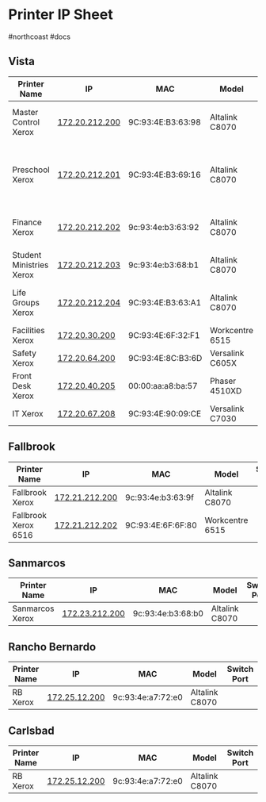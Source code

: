 # Printer IP Sheet
#northcoast #docs 

## Vista
| Printer Name             | IP             | MAC               | Model           | Switch Port                 |
|--------------------------|----------------|-------------------|-----------------|-----------------------------|
| Master Control Xerox     | [172.20.212.200](http://172.20.212.200) | 9C:93:4E:B3:63:98 | Altalink C8070  | Port 6 Master control Core  |
| Preschool Xerox          | [172.20.212.201](http://172.20.212.201) | 9C:93:4E:B3:69:16 | Altalink C8070  | Port 12 MDF access switch A |
| Finance Xerox            | [172.20.212.202](http://172.20.212.202) | 9c:93:4e:b3:63:92 | Altalink C8070  | Port 11 IDF 4 core switch   |
| Student Ministries Xerox | [172.20.212.203](http://172.20.212.203) | 9c:93:4e:b3:68:b1 | Altalink C8070  | Port 5 switch 104.4         |
| Life Groups Xerox        | [172.20.212.204](http://172.20.212.204) | 9C:93:4E:B3:63:A1 | Altalink C8070  | Port 16 switch 104.4        |
| Facilities Xerox         | [172.20.30.200](http://172.20.30.200)  | 9C:93:4E:6F:32:F1 | Workcentre 6515 |                             |
| Safety Xerox             | [172.20.64.200](http://172.20.64.200)  | 9C:93:4E:8C:B3:6D | Versalink C605X |                             |
| Front Desk Xerox         | [172.20.40.205](http://172.20.40.205)  | 00:00:aa:a8:ba:57 | Phaser 4510XD   |                             |
| IT Xerox                 | [172.20.67.208](http://172.20.67.208)  | 9C:93:4E:90:09:CE | Versalink C7030 |                             |

## Fallbrook
| Printer Name         | IP             | MAC               | Model           | Switch Port |
|----------------------|----------------|-------------------|-----------------|-------------|
| Fallbrook Xerox      | [172.21.212.200](http://172.21.212.200) | 9c:93:4e:b3:63:9f | Altalink C8070  |             |
| Fallbrook Xerox 6516 | [172.21.212.202](http://172.21.212.202) | 9C:93:4E:6F:6F:80 | Workcentre 6515 |             |

## Sanmarcos
| Printer Name    | IP             | MAC               | Model          | Switch Port |
|-----------------|----------------|-------------------|----------------|-------------|
| Sanmarcos Xerox | [172.23.212.200](http://172.23.212.200) | 9c:93:4e:b3:68:b0 | Altalink C8070 |             |

## Rancho Bernardo
| Printer Name | IP            | MAC               | Model          | Switch Port |
|--------------|---------------|-------------------|----------------|-------------|
| RB Xerox     | [172.25.12.200](http://172.25.12.200) | 9c:93:4e:a7:72:e0 | Altalink C8070 |             |

## Carlsbad
| Printer Name | IP            | MAC               | Model          | Switch Port |
|--------------|---------------|-------------------|----------------|-------------|
| RB Xerox     | [172.25.12.200](http://172.25.12.200) | 9c:93:4e:a7:72:e0 | Altalink C8070 |             |